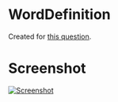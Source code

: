 # WordDefinition

Created for [this question][1].

# Screenshot

  [![Screenshot][2]][2]


  [1]: http://stackoverflow.com/q/36714360/162671
  [2]: http://i.stack.imgur.com/s6bI8.png
